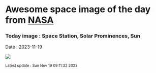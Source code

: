 
# Awesome space image of the day from [NASA](https://api.nasa.gov/)

### Today image : Space Station, Solar Prominences, Sun
Date : 2023-11-19

![](https://apod.nasa.gov/apod/image/2311/IssSun_Ergun_960.jpg)

<small>Latest update : Sun Nov 19 09:11:32 2023</small>
        